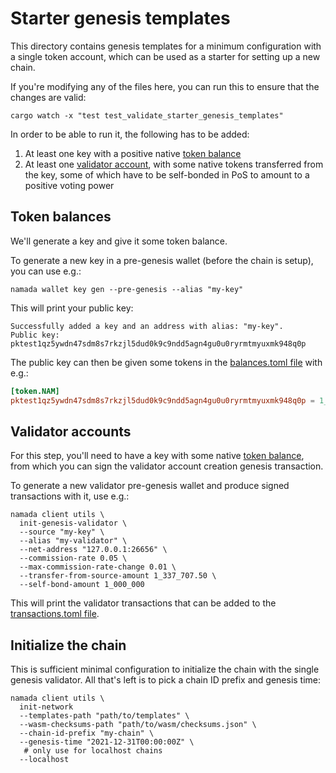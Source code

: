 # Starter genesis templates

This directory contains genesis templates for a minimum configuration with a single token account, which can be used as a starter for setting up a new chain.

If you're modifying any of the files here, you can run this to ensure that the changes are valid:

```shell
cargo watch -x "test test_validate_starter_genesis_templates"
```

In order to be able to run it, the following has to be added:

1. At least one key with a positive native [token balance](#token-balances)
2. At least one [validator account](#validator-accounts), with some native tokens transferred from the key, some of which have to be self-bonded in PoS to amount to a positive voting power

## Token balances

We'll generate a key and give it some token balance.

To generate a new key in a pre-genesis wallet (before the chain is setup), you can use e.g.:

```shell
namada wallet key gen --pre-genesis --alias "my-key"
```

This will print your public key:

```shell
Successfully added a key and an address with alias: "my-key".
Public key: pktest1qz5ywdn47sdm8s7rkzjl5dud0k9c9ndd5agn4gu0u0ryrmtmyuxmk948q0p
```

The public key can then be given some tokens in the [balances.toml file](balances.toml) with e.g.:

```toml
[token.NAM]
pktest1qz5ywdn47sdm8s7rkzjl5dud0k9c9ndd5agn4gu0u0ryrmtmyuxmk948q0p = 1_337_707.50
```

## Validator accounts

For this step, you'll need to have a key with some native [token balance](#token-balances), from which you can sign the validator account creation genesis transaction.

To generate a new validator pre-genesis wallet and produce signed transactions with it, use e.g.:

```shell
namada client utils \
  init-genesis-validator \
  --source "my-key" \
  --alias "my-validator" \
  --net-address "127.0.0.1:26656" \
  --commission-rate 0.05 \
  --max-commission-rate-change 0.01 \
  --transfer-from-source-amount 1_337_707.50 \
  --self-bond-amount 1_000_000
```

This will print the validator transactions that can be added to the [transactions.toml file](transactions.toml).

## Initialize the chain

This is sufficient minimal configuration to initialize the chain with the single genesis validator. All that's left is to pick a chain ID prefix and genesis time:

```shell
namada client utils \
  init-network
  --templates-path "path/to/templates" \
  --wasm-checksums-path "path/to/wasm/checksums.json" \
  --chain-id-prefix "my-chain" \
  --genesis-time "2021-12-31T00:00:00Z" \
   # only use for localhost chains
  --localhost
```
